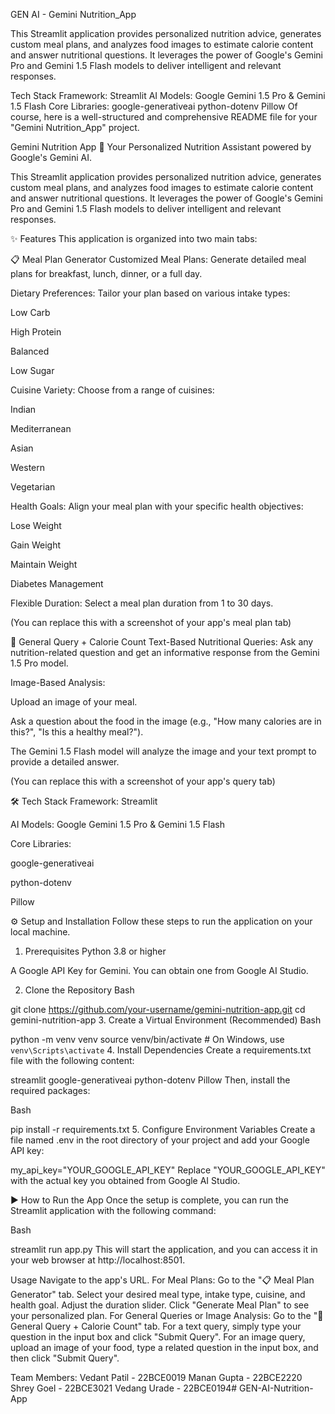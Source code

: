 GEN AI - Gemini Nutrition_App

This Streamlit application provides personalized nutrition advice, generates custom meal plans, and analyzes food images to estimate calorie content and answer nutritional questions. It leverages the power of Google's Gemini Pro and Gemini 1.5 Flash models to deliver intelligent and relevant responses.

Tech Stack
Framework: Streamlit
AI Models: Google Gemini 1.5 Pro & Gemini 1.5 Flash
Core Libraries:
google-generativeai
python-dotenv
Pillow
Of course, here is a well-structured and comprehensive README file for your "Gemini Nutrition_App" project.

Gemini Nutrition App 🥗
Your Personalized Nutrition Assistant powered by Google's Gemini AI.

This Streamlit application provides personalized nutrition advice, generates custom meal plans, and analyzes food images to estimate calorie content and answer nutritional questions. It leverages the power of Google's Gemini Pro and Gemini 1.5 Flash models to deliver intelligent and relevant responses.

✨ Features
This application is organized into two main tabs:

📋 Meal Plan Generator
Customized Meal Plans: Generate detailed meal plans for breakfast, lunch, dinner, or a full day.

Dietary Preferences: Tailor your plan based on various intake types:

Low Carb

High Protein

Balanced

Low Sugar

Cuisine Variety: Choose from a range of cuisines:

Indian

Mediterranean

Asian

Western

Vegetarian

Health Goals: Align your meal plan with your specific health objectives:

Lose Weight

Gain Weight

Maintain Weight

Diabetes Management

Flexible Duration: Select a meal plan duration from 1 to 30 days.

(You can replace this with a screenshot of your app's meal plan tab)

🧠 General Query + Calorie Count
Text-Based Nutritional Queries: Ask any nutrition-related question and get an informative response from the Gemini 1.5 Pro model.

Image-Based Analysis:

Upload an image of your meal.

Ask a question about the food in the image (e.g., "How many calories are in this?", "Is this a healthy meal?").

The Gemini 1.5 Flash model will analyze the image and your text prompt to provide a detailed answer.

(You can replace this with a screenshot of your app's query tab)

🛠️ Tech Stack
Framework: Streamlit

AI Models: Google Gemini 1.5 Pro & Gemini 1.5 Flash

Core Libraries:

google-generativeai

python-dotenv

Pillow

⚙️ Setup and Installation
Follow these steps to run the application on your local machine.

1. Prerequisites
Python 3.8 or higher

A Google API Key for Gemini. You can obtain one from Google AI Studio.

2. Clone the Repository
Bash

git clone https://github.com/your-username/gemini-nutrition-app.git
cd gemini-nutrition-app
3. Create a Virtual Environment (Recommended)
Bash

python -m venv venv
source venv/bin/activate  # On Windows, use `venv\Scripts\activate`
4. Install Dependencies
Create a requirements.txt file with the following content:

streamlit
google-generativeai
python-dotenv
Pillow
Then, install the required packages:

Bash

pip install -r requirements.txt
5. Configure Environment Variables
Create a file named .env in the root directory of your project and add your Google API key:

my_api_key="YOUR_GOOGLE_API_KEY"
Replace "YOUR_GOOGLE_API_KEY" with the actual key you obtained from Google AI Studio.

▶️ How to Run the App
Once the setup is complete, you can run the Streamlit application with the following command:

Bash

streamlit run app.py
This will start the application, and you can access it in your web browser at http://localhost:8501.

Usage
Navigate to the app's URL.
For Meal Plans:
Go to the "📋 Meal Plan Generator" tab.
Select your desired meal type, intake type, cuisine, and health goal.
Adjust the duration slider.
Click "Generate Meal Plan" to see your personalized plan.
For General Queries or Image Analysis:
Go to the "🧠 General Query + Calorie Count" tab.
For a text query, simply type your question in the input box and click "Submit Query".
For an image query, upload an image of your food, type a related question in the input box, and then click "Submit Query".


Team Members:
Vedant Patil - 22BCE0019
Manan Gupta - 22BCE2220
Shrey Goel - 22BCE3021
Vedang Urade - 22BCE0194#   G E N - A I - N u t r i t i o n - A p p  
 